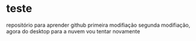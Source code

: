 # teste
repositório para aprender github
primeira modifiação
segunda modifiação, agora do desktop para a nuvem
vou tentar novamente